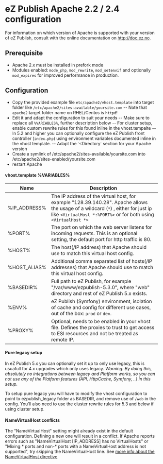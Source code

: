 eZ Publish Apache 2.2 / 2.4  configuration
=========================================

For information on which version of Apache is supported with your version of eZ Publish, consult with the online documentation on http://doc.ez.no.


Prerequisite
------------
- Apache 2.x must be installed in prefork mode
- Modules enabled: `mode_php`, `mod_rewrite`, `mod_setenvif` and optionally `mod_expires` for improved performance in production.


Configuration
------------
- Copy the provided example file `etc/apache2/vhost.template` into target folder like `/etc/apache2/sites-available/yoursite.com`
-- Note that `apache2` target folder name on RHEL/Centos is `httpd`!
- Edit it and adapt the configuration to suit your needs
-- Make sure to replace all `%VARIABLES%`, further description below
-- For cluster setup, enable custom rewrite rules for this found inline in the vhost.tempalte
-- In 5.2 and higher you can optionally configure the eZ Publish front controller (`index.php`) using environment variables documented inline in the vhost template.
-- Adapt the ´<Directory´ section for your Apache version
- Create a symlink of /etc/apache2/sites-available/yoursite.com into /etc/apache2/sites-enabled/yoursite.com
- restart Apache

#### vhost.template %VARIABLES%

| Name         | Description          |
|--------------|----------------------|
| %IP_ADDRESS% | The IP address of the virtual host, for example "128.39.140.28". Apache allows the usage of a wildcard (`*`) , either for just ip like `<VirtualHost *:%PORT%>` or for both using `<VirtualHost *>` |
| %PORT%       | The port on which the web server listens for incoming requests. This is an optional setting, the default port for http traffic is 80. |
| %HOST%       | The host(/IP address) that Apache should use to match this virtual host config. |
| %HOST_ALIAS% | Additional comma separated list of hosts(/IP addresses) that Apache should use to match this virtual host config. |
| %BASEDIR%    | Full path to eZ Publish, for example "/var/www/ezpublish-5.3.0", where "web" directory and rest of eZ Publish 5.x exists. |
| %ENV%        | eZ Publish (Symfony) environment, isolation of cache and config for different use cases, out of the box: `prod` or `dev`. |
| %PROXY%      | Optional, needs to be enabled in your vhost file. Defines the proxies to trust to get access to ESI resources and not be treated as remote IP. |

#### Pure legacy setup

In eZ Publish 5.x you can optionally set it up to only use legacy, this is usuafull for 4.x upgrades which only uses legacy.
*Warning: By doing this, absolutely no integrations between legacy and Platform works, so you can not use any of the Platform features (API, HttpCache, Symfony, ..) in this setup.*

To setup pure legacy you will have to modify the vhost configuration to point to ezpublish_legacy folder as BASEDIR, and remove use of `/web` in the config.
You'll also need to use the cluster rewrite rules for 5.3 and below if using cluster setup.

#### NameVirtualHost conflicts

The "NameVirtualHost" setting might already exist in the default configuration. Defining a new one will result in a conflict. If Apache reports errors such as "NameVirtualHost [IP_ADDRESS] has no VirtualHosts" or "Mixing * ports and non-* ports with a NameVirtualHost address is not supported", try skipping the NameVirtualHost line. See [more info about the NameVirtualHost directive](http://httpd.apache.org/docs/2.2/mod/core.html#namevirtualhost)
